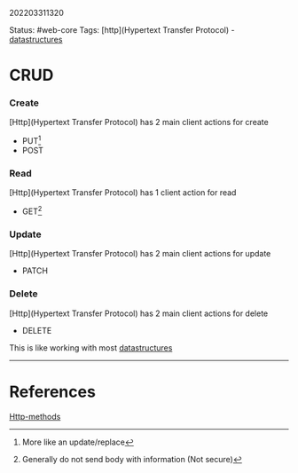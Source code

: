 202203311320

Status: #web-core
Tags: [http](Hypertext Transfer Protocol) - [datastructures](Datastructures)

# CRUD
### Create
[Http](Hypertext Transfer Protocol) has 2 main client actions for create
- PUT[^1]
- POST
### Read
[Http](Hypertext Transfer Protocol) has 1 client action for read
- GET[^2]
### Update
[Http](Hypertext Transfer Protocol) has 2 main client actions for update
- PATCH
### Delete
[Http](Hypertext Transfer Protocol) has 2 main client actions for delete
- DELETE

This is like working with most [datastructures](Datastructures)

---
# References
[Http-methods](https://doc.oroinc.com/api/http-methods/)


[^1]: More like an update/replace
[^2]: Generally do not send body with information (Not secure)